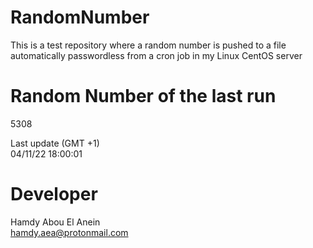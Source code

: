 # RandomNumber    
This is a test repository where a random number is pushed to a file automatically passwordless from a cron job in my Linux CentOS server    
# Random Number of the last run   
5308
      
Last update (GMT +1)    
04/11/22 18:00:01
# Developer    
Hamdy Abou El Anein   
hamdy.aea@protonmail.com

